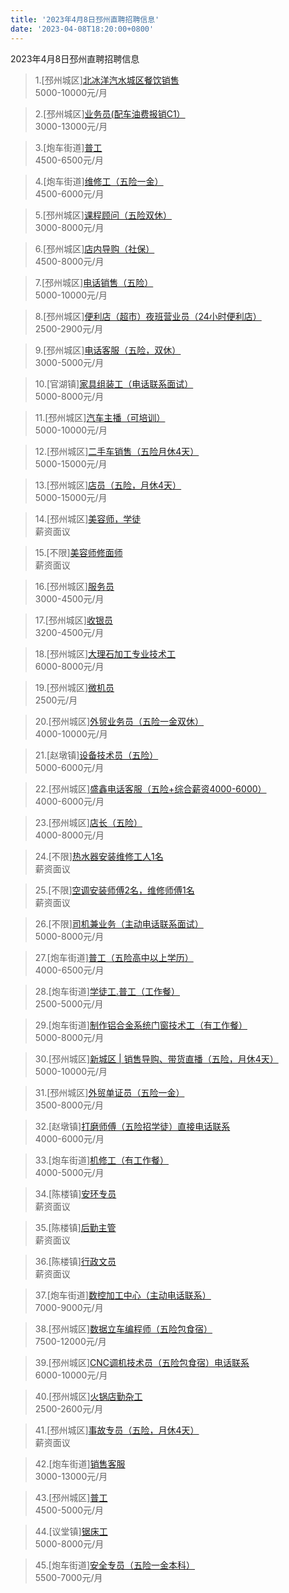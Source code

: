 ```yaml
---
title: '2023年4月8日邳州直聘招聘信息'
date: '2023-04-08T18:20:00+0800'
---
```

2023年4月8日邳州直聘招聘信息
<!--more-->
>1.[邳州城区][北冰洋汽水城区餐饮销售](https://www.pizhouzhipin.com/job/27776)<br>
>5000-10000元/月

>2.[邳州城区][业务员(配车油费报销C1）](https://www.pizhouzhipin.com/job/8933)<br>
>3000-13000元/月

>3.[炮车街道][普工](https://www.pizhouzhipin.com/job/27631)<br>
>4500-6500元/月

>4.[炮车街道][维修工（五险一金）](https://www.pizhouzhipin.com/job/27735)<br>
>4500-6000元/月

>5.[邳州城区][课程顾问（五险双休）](https://www.pizhouzhipin.com/job/27467)<br>
>3000-8000元/月

>6.[邳州城区][店内导购（社保）](https://www.pizhouzhipin.com/job/27692)<br>
>4500-8000元/月

>7.[邳州城区][电话销售（五险）](https://www.pizhouzhipin.com/job/22614)<br>
>5000-10000元/月

>8.[邳州城区][便利店（超市）夜班营业员（24小时便利店）](https://www.pizhouzhipin.com/job/25609)<br>
>2500-2900元/月

>9.[邳州城区][电话客服（五险，双休）](https://www.pizhouzhipin.com/job/24362)<br>
>3000-5000元/月

>10.[官湖镇][家具组装工（电话联系面试）](https://www.pizhouzhipin.com/job/26021)<br>
>5000-8000元/月

>11.[邳州城区][汽车主播（可培训）](https://www.pizhouzhipin.com/job/26954)<br>
>5000-10000元/月

>12.[邳州城区][二手车销售（五险月休4天）](https://www.pizhouzhipin.com/job/22606)<br>
>5000-15000元/月

>13.[邳州城区][店员（五险，月休4天）](https://www.pizhouzhipin.com/job/26489)<br>
>5000-15000元/月

>14.[邳州城区][美容师，学徒](https://www.pizhouzhipin.com/job/27669)<br>
>薪资面议

>15.[不限][美容师修面师](https://www.pizhouzhipin.com/job/27670)<br>
>薪资面议

>16.[邳州城区][服务员](https://www.pizhouzhipin.com/job/25925)<br>
>3000-4500元/月

>17.[邳州城区][收银员](https://www.pizhouzhipin.com/job/26825)<br>
>3200-4500元/月

>18.[邳州城区][大理石加工专业技术工](https://www.pizhouzhipin.com/job/5534)<br>
>6000-8000元/月

>19.[邳州城区][微机员](https://www.pizhouzhipin.com/job/20068)<br>
>2500元/月

>20.[邳州城区][外贸业务员（五险一金双休）](https://www.pizhouzhipin.com/job/26936)<br>
>4000-10000元/月

>21.[赵墩镇][设备技术员（五险）](https://www.pizhouzhipin.com/job/27734)<br>
>5000-6000元/月

>22.[邳州城区][盛鑫电话客服（五险+综合薪资4000-6000）](https://www.pizhouzhipin.com/job/27668)<br>
>4000-6000元/月

>23.[邳州城区][店长（五险）](https://www.pizhouzhipin.com/job/24939)<br>
>4000-8000元/月

>24.[不限][热水器安装维修工人1名](https://www.pizhouzhipin.com/job/27779)<br>
>薪资面议

>25.[不限][空调安装师傅2名，维修师傅1名](https://www.pizhouzhipin.com/job/27780)<br>
>薪资面议

>26.[不限][司机兼业务（主动电话联系面试）](https://www.pizhouzhipin.com/job/26298)<br>
>5000-8000元/月

>27.[炮车街道][普工（五险高中以上学历）](https://www.pizhouzhipin.com/job/21085)<br>
>4000-6500元/月

>28.[炮车街道][学徒工.普工（工作餐）](https://www.pizhouzhipin.com/job/24011)<br>
>2500-5000元/月

>29.[炮车街道][制作铝合金系统门窗技术工（有工作餐）](https://www.pizhouzhipin.com/job/24010)<br>
>5000-8000元/月

>30.[邳州城区][新城区 | 销售导购、带货直播（五险，月休4天）](https://www.pizhouzhipin.com/job/23930)<br>
>5000-10000元/月

>31.[邳州城区][外贸单证员（五险一金）](https://www.pizhouzhipin.com/job/27568)<br>
>3500-8000元/月

>32.[赵墩镇][打磨师傅（五险招学徒）直接电话联系](https://www.pizhouzhipin.com/job/25803)<br>
>4000-6000元/月

>33.[炮车街道][机修工（有工作餐）](https://www.pizhouzhipin.com/job/14383)<br>
>4000-5000元/月

>34.[陈楼镇][安环专员](https://www.pizhouzhipin.com/job/27782)<br>
>薪资面议

>35.[陈楼镇][后勤主管](https://www.pizhouzhipin.com/job/27783)<br>
>薪资面议

>36.[陈楼镇][行政文员](https://www.pizhouzhipin.com/job/27781)<br>
>薪资面议

>37.[炮车街道][数控加工中心（主动电话联系）](https://www.pizhouzhipin.com/job/27762)<br>
>7000-9000元/月

>38.[邳州城区][数据立车编程师（五险包食宿）](https://www.pizhouzhipin.com/job/17974)<br>
>7500-12000元/月

>39.[邳州城区][CNC调机技术员（五险包食宿）电话联系](https://www.pizhouzhipin.com/job/17811)<br>
>6000-10000元/月

>40.[邳州城区][火锅店勤杂工](https://www.pizhouzhipin.com/job/12732)<br>
>2500-2600元/月

>41.[邳州城区][事故专员（五险，月休4天）](https://www.pizhouzhipin.com/job/26565)<br>
>薪资面议

>42.[炮车街道][销售客服](https://www.pizhouzhipin.com/job/24826)<br>
>3000-13000元/月

>43.[邳州城区][普工](https://www.pizhouzhipin.com/job/18632)<br>
>4500-5000元/月

>44.[议堂镇][锯床工](https://www.pizhouzhipin.com/job/27757)<br>
>5000-8000元/月

>45.[炮车街道][安全专员（五险一金本科）](https://www.pizhouzhipin.com/job/21086)<br>
>5500-7000元/月

